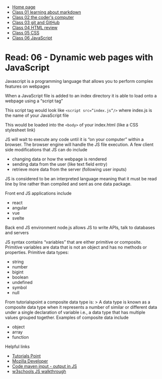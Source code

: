 * [Home page](https://rdball.github.io/reading-notes/)
* [Class 01 learning about markdown](read01)
* [Class 02 the coder's computer](read02)
* [Class 03 git and GitHub](read03)
* [Class 04 HTML review](read04)
* [Class 05 CSS](read05)
* [Class 06 JavaScript](read06)

# Read: 06 - Dynamic web pages with JavaScript

Javascript is a programming language that allows you to perform complex features on webpages

When a JavaScript file is added to an index directory it is able to load onto a webpage using a “script tag”

This script tag would look like `<script src=”index.js”/>` where index.js is the name of your JavaScript file

This would be loaded into the `<body>` of your index.html (like a CSS stylesheet link)

JS will wait to execute any code until it is “on your computer” within a browser. The browser engine will handle the JS file execution. A few client side modifications that JS can do include
* changing data or how the webpage is rendered  
* sending data from the user (like text field entry)
* retrieve more data from the server (following user inputs)

JS is considered to be an interpreted language meaning that it must be read line by line rather than compiled and sent as one data package.

Front end JS applications include
* react
* angular
* vue
* svelte

Back end JS environment node.js allows JS to write APIs, talk to databases and servers

 JS syntax contains “variables” that are either primitive or composite. Primitive variables are data that is not an object and has no methods or properties.
Primitive data types:
* string
* number
* bigint
* boolean
* undefined
* symbol
* null
 
From tutorialspoint a composite data type is: > A data type is known as a composite data type when it represents a number of similar or different data under a single declaration of variable i.e., a data type that has multiple values grouped together.
Examples of composite data include
* object
* array
* function

Helpful links
* [Tutorials Point](https://www.tutorialspoint.com/What-is-a-composite-data-type-i-e-object-in-JavaScript)
* [Mozilla Developer](https://developer.mozilla.org/en-US/docs/Web/JavaScript)
* [Code maven input - output in JS](https://code-maven.com/input-output-in-plain-javascript)
* [w3schools JS walkthrough](https://www.w3schools.com/js/)
